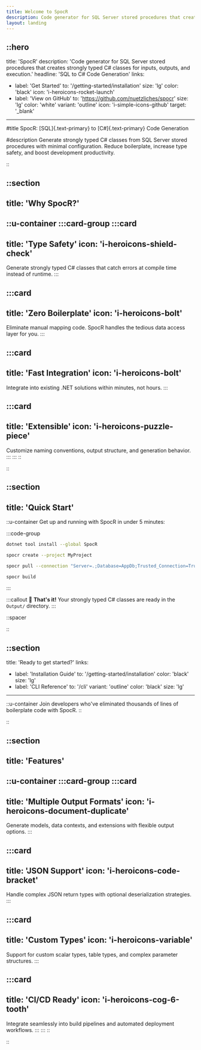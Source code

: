 ```yaml
---
title: Welcome to SpocR
description: Code generator for SQL Server stored procedures that creates strongly typed C# classes.
layout: landing
---
```


::hero
---
title: 'SpocR'
description: 'Code generator for SQL Server stored procedures that creates strongly typed C# classes for inputs, outputs, and execution.'
headline: 'SQL to C# Code Generation'
links:
  - label: 'Get Started'
    to: '/getting-started/installation'
    size: 'lg'
    color: 'black'
    icon: 'i-heroicons-rocket-launch'
  - label: 'View on GitHub'
    to: 'https://github.com/nuetzliches/spocr'
    size: 'lg'
    color: 'white'
    variant: 'outline'
    icon: 'i-simple-icons-github'
    target: '_blank'
---

#title
SpocR: [SQL]{.text-primary} to [C#]{.text-primary} Code Generation

#description
Generate strongly typed C# classes from SQL Server stored procedures with minimal configuration. Reduce boilerplate, increase type safety, and boost development productivity.

::

::section
---
title: 'Why SpocR?'
---

::u-container
:::card-group
:::card
---
title: 'Type Safety'
icon: 'i-heroicons-shield-check'
---
Generate strongly typed C# classes that catch errors at compile time instead of runtime.
:::

:::card
---
title: 'Zero Boilerplate'
icon: 'i-heroicons-bolt'
---
Eliminate manual mapping code. SpocR handles the tedious data access layer for you.
:::

:::card
---
title: 'Fast Integration'
icon: 'i-heroicons-bolt'
---
Integrate into existing .NET solutions within minutes, not hours.
:::

:::card
---
title: 'Extensible'
icon: 'i-heroicons-puzzle-piece'
---
Customize naming conventions, output structure, and generation behavior.
:::
:::
::

::

::section
---
title: 'Quick Start'
---

::u-container
Get up and running with SpocR in under 5 minutes:

:::code-group
```bash [Install]
dotnet tool install --global SpocR
```

```bash [Initialize]
spocr create --project MyProject
```

```bash [Connect]
spocr pull --connection "Server=.;Database=AppDb;Trusted_Connection=True;"
```

```bash [Generate]
spocr build
```
:::

:::callout
🎉 **That's it!** Your strongly typed C# classes are ready in the `Output/` directory.
:::

::spacer

::

<!-- ::section
---
title: 'Example Usage'
---

::u-container
See how clean your data access becomes:

:::code-group
```csharp [Before SpocR]
// Manual, error-prone approach
var command = new SqlCommand("EXEC GetUserById", connection);
command.Parameters.AddWithValue("@UserId", 123);
var reader = await command.ExecuteReaderAsync();

var users = new List<User>();
while (await reader.ReadAsync()) {
    users.Add(new User {
        Id = reader.GetInt32("Id"),
        Name = reader.GetString("Name"),
        Email = reader.IsDBNull("Email") ? null : reader.GetString("Email")
        // ... more manual mapping
    });
}
```

```csharp [With SpocR]
// Generated, type-safe approach
var context = new GeneratedDbContext(connectionString);
var result = await context.GetUserByIdAsync(new GetUserByIdInput { 
    UserId = 123 
});

// Strongly typed, no manual mapping needed!
foreach (var user in result) {
    Console.WriteLine($"{user.Name} - {user.Email}");
}
```
:::
::

:: -->

::section
---
title: 'Ready to get started?'
links:
  - label: 'Installation Guide'
    to: '/getting-started/installation'
    color: 'black'
    size: 'lg'
  - label: 'CLI Reference'
    to: '/cli'
    variant: 'outline'
    color: 'black'
    size: 'lg'
---

::u-container
Join developers who've eliminated thousands of lines of boilerplate code with SpocR.
::

::

::section
---
title: 'Features'
---

::u-container
:::card-group
:::card
---
title: 'Multiple Output Formats'
icon: 'i-heroicons-document-duplicate'
---
Generate models, data contexts, and extensions with flexible output options.
:::

:::card
---
title: 'JSON Support'
icon: 'i-heroicons-code-bracket'
---
Handle complex JSON return types with optional deserialization strategies.
:::

:::card
---
title: 'Custom Types'
icon: 'i-heroicons-variable'
---
Support for custom scalar types, table types, and complex parameter structures.
:::

:::card
---
title: 'CI/CD Ready'
icon: 'i-heroicons-cog-6-tooth'
---
Integrate seamlessly into build pipelines and automated deployment workflows.
:::
:::
::

::
